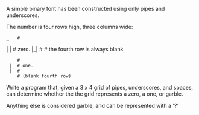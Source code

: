 A simple binary font has been constructed using only pipes and underscores.

The number is four rows high, three columns wide:

    _   #
   | |  # zero.
   |_|  #
        # the fourth row is always blank

        #
     |  # one.
     |  #
        # (blank fourth row)

Write a program that, given a 3 x 4 grid of pipes, underscores, and spaces,
can determine whether the the grid represents a zero, a one, or garble.

Anything else is considered garble, and can be represented with a '?'
